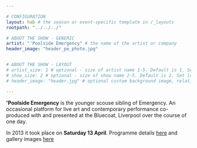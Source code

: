 ```yaml
---

# CONFIGURATION
layout: hab # the season or event-specific template in /_layouts
rootpath: "../../../"

# ABOUT THE SHOW - GENERIC
artist: "'Poolside Emergency" # the name of the artist or company
header_image: "header_pe_photo.jpg"    


# ABOUT THE SHOW - LAYOUT
# artist_size: 1 # optional - size of artist name 1-5. Default is 1. Set longer names to lower values
# show_size: 2 # optional - size of show name 2-5. Default is 2. Set longer names to lower values
# header_image: "header.jpg" # optional custom background image, relative to current page

---
```


**'Poolside Emergency** is the younger scouse sibling of Emergency.  An occasional platform for live art and contemporary performance co-produced with and presented at the Bluecoat, Liverpool over the course of one day.    

In 2013 it took place on **Saturday 13 April**. Programme details [here](/current/2013-poolside/index.html) and gallery images [here](/galleries/2013-poolside/index.html.)    


